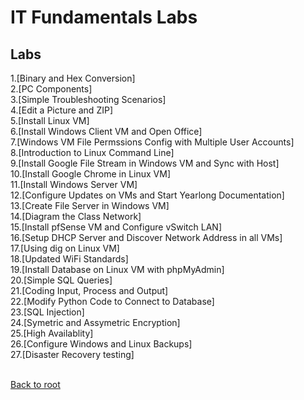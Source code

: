 <h1>IT Fundamentals Labs</h1>

<h2>Labs</h2>
1.[Binary and Hex Conversion]<br>
2.[PC Components]<br>
3.[Simple Troubleshooting Scenarios]<br>
4.[Edit a Picture and ZIP]<br>
5.[Install Linux VM]<br>
6.[Install Windows Client VM and Open Office]<br>
7.[Windows VM File Permssions Config with Multiple User Accounts]<br>
8.[Introduction to Linux Command Line]<br>
9.[Install Google File Stream in Windows VM and Sync with Host]<br>
10.[Install Google Chrome in Linux VM]<br>
11.[Install Windows Server VM]<br>
12.[Configure Updates on VMs and Start Yearlong Documentation]<br>
13.[Create File Server in Windows VM]<br>
14.[Diagram the Class Network]<br>
15.[Install pfSense VM and Configure vSwitch LAN]<br>
16.[Setup DHCP Server and Discover Network Address in all VMs]<br>
17.[Using dig on Linux VM]<br>
18.[Updated WiFi Standards]<br>
19.[Install Database on Linux VM with phpMyAdmin]<br>
20.[Simple SQL Queries]<br>
21.[Coding Input, Process and Output]<br>
22.[Modify Python Code to Connect to Database]<br>
23.[SQL Injection]<br>
24.[Symetric and Assymetric Encryption]<br>
25.[High Availablity]<br>
26.[Configure Windows and Linux Backups]<br>
27.[Disaster Recovery testing]<br>
<br>

[Back to root](/PATHS-SOC/index.md)
